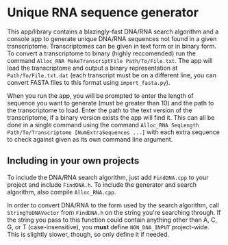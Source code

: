 # Unique RNA sequence generator
This app/library contains a blazingly-fast DNA/RNA search algorithm and a console app to generate unique DNA/RNA sequences not found in a given transcriptome. Transcriptomes can be given in text form or in binary form. To convert a transcriptome to binary (highly reccomended) run the command `Alloc_RNA MakeTranscriptFile Path/To/File.txt`. The app will load the transcriptome and output a binary representation at `Path/To/File.txt.dat` (each transcript must be on a different line, you can convert FASTA files to this format using `import_fasta.py`).

When you run the app, you will be prompted to enter the length of sequence you want to generate (must be greater than 10) and the path to the transcriptome to load. Enter the path to the text version of the transcriptome, if a binary version exists the app will find it. This can all be done in a single command using the command `Alloc_RNA SeqLength Path/To/Transcriptome [NumExtraSequences ...]` with each extra sequence to check against given as its own command line argument. 

## Including in your own projects
To include the DNA/RNA search algorithm, just add `FindDNA.cpp` to your project and include `FindDNA.h`. To include the generator and search algorithm, also compile `Alloc_RNA.cpp`. 

In order to convert DNA/RNA to the form used by the search algorithm, call `StringToDNAVector` from `FindDNA.h` on the string you're searching through. If the string you pass to this function could contain anything other than A, C, G, or T (case-insensitive), you **must** define `NON_DNA_INPUT` project-wide. This is slightly slower, though, so only define it if needed. 
